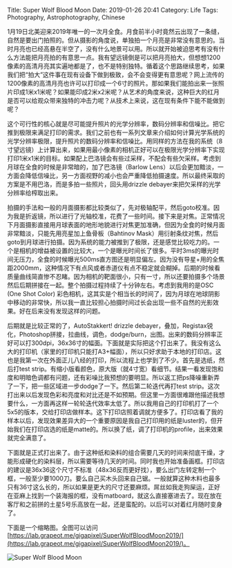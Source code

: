 Title: Super Wolf Blood Moon
Date: 2019-01-26 20:41
Category: Life
Tags: Photography, Astrophotography, Chinese

1月19日北美迎来2019年唯一的一次月全食。月食前半小时竟然云出现了一条缝，自然是要出门拍照的。但从摄影的角度说，单独拍一个月亮是非常没有意思的。当时月亮也已经高悬在半空了，没有什么地景可以用。所以就开始被迫思考有没有什么方法能把月亮拍的有意思一点。我有望远镜倒是可以把月亮拍大，但想想1200像素的高清月亮其实遍地都是了，也不是特别独特。循着这个思路继续思考，如果我们把“拍大”这件事在现有设备下做到极致，会不会变得更有意思呢？网上流传的1200像素的高清月亮也许可以打印成一个6寸的照片。那如果我们能拍出来一张照片印成1米x1米呢？如果能印成2米x2米呢？从艺术的角度来说，这种巨大的红月是否可以给观众带来独特的冲击力呢？从技术上来说，这在现有条件下能不能做到呢？

这个可行性的核心就是尽可能提升照片的光学分辨率，数码分辨率和信噪比。把它推到极限来满足打印的需求。我们之前也有一系列文章来介绍如何计算光学系统的光学分辨率极限，提升照片的数码分辨率和信噪比。用同样的方法在我的系统（8寸望远镜）上计算出来，如果用最小像素的相机正好可以在极限光学分辨率下实现打印1米x1米的目标。如果配上巴洛镜会有些过采样，不配会有些欠采样。考虑到月球在全食的时候是非常暗的，加了巴洛镜（Barlow Lens）以后会更加黯淡，一方面会降低信噪比，另一方面视野的减小也会严重降低拍摄速度。所以最终采取的方案是不用巴洛，而是多拍一些照片，回头用drizzle debayer来把欠采样的光学分辨率给榨取出来。

拍摄的手法和一般的月面摄影都比较类似了，先对极轴配平，然后goto校准。因为我是折返镜，所以进行了光轴校准，花费了一些时间。接下来是对焦。正常情况下月面摄影直接用月球表面的地形地貌进行对焦更加准确，但因为全食的时候月面非常黯淡，只能先用亮星加上鱼骨板（Bahtinov Mask）用衍射条纹对焦，然后goto到月球进行拍摄。因为系统的能力被推到了极限，还是感觉比较吃力的。一个是相机的增益被设置的比较大，一个是曝光时间长了很多。平时3ms的曝光时间无压力，全食的时候曝光500ms直方图还是明显偏左。因为没有导星+用的全焦距2000mm，这种情况下有点风或者赤道仪有点不稳定就会糊掉。后期的时候看质量曲线简直惨不忍睹。因为相机的靶面很小，只有一寸，所以还要拍摄多个场景然后后期拼接在一起。整个拍摄过程持续了十分钟左右。考虑到我用的是OSC (One Shot Color) 彩色相机，这其实是个相当长的时间了，因为月球在地球阴影中移动的非常快，所以我一直比较担心拍摄时间过长会出现一些不自然的光影效果。好在后来没有发现这样的问题。

后期就是比较正常的了，AutoStakkert! drizzle debayer，叠加，Registax锐化，Photoshop拼接，拉曲线，调色，dodge/burn，出图。出来的数码分辨率正好可以打300dpi，36x36寸的幅面。下面就是实际把这个打出来了。我没有这么大的打印机（家里的打印机只能打A3+幅面），所以只好求助于本地的打印店。这也是我第一次在外面正儿八经的打印，所以流程上也学到了不少。首先是选纸，然后打test strip。有缩小版看颜色，原大版（就4寸宽）看细节。结果一看发现饱和度和明暗色调都有问题，还有彩噪比我预想的要明显。所以返工把ps降噪重新弄了一下，把一些区域进一步dodge了一下。然后第二轮迭代再打test strip。这次打出来以后发现色彩和亮度和对比还是不如预期。但这里一方面很难跟他描述我想要什么，一方面再这样一轮轮迭代效率太低了。所以我用自己的打印机打了一个5x5的版本，交给打印店做样本。这下打印店照着调就方便多了。打印店看了我的样本以后，发现效果差异大的一个重要原因是我自己打印用的纸是luster的，但开始我们在打印店选的纸是matte的。所以换了纸，调了打印机的profile，出来效果就完全满意了。

下面就是正式打出来了。由于这种纸和染料的组合需要几天的时间来彻底干燥，才能形成硬化的染料层，所以需要等待几天的时间。同时我也开始准备画框。打印店的建议是36x36这个尺寸不标准（48x36反而更好找），要么出门左转定制一个框，一般至少要1000刀。要么自己买木头回来自己锯。一般就算这种木料也最多只有36寸这么长的，所以如果是更大的尺寸还要麻烦。屌丝如我走狗屎运，正好在亚麻上找到一个装海报的框，没有matboard，就这么直接塞进去了。现在放在客厅和之前拼的土星5号乐高放在一起，还是蛮配的。以后可以对着红月随时变身了。

下面是一个缩略图。全图可以访问[https://lab.grapeot.me/gigapixel/SuperWolfBloodMoon2019/](https://lab.grapeot.me/gigapixel/SuperWolfBloodMoon2019/)。

![Super Wolf Blood Moon](/images/moon1500px.jpg)
